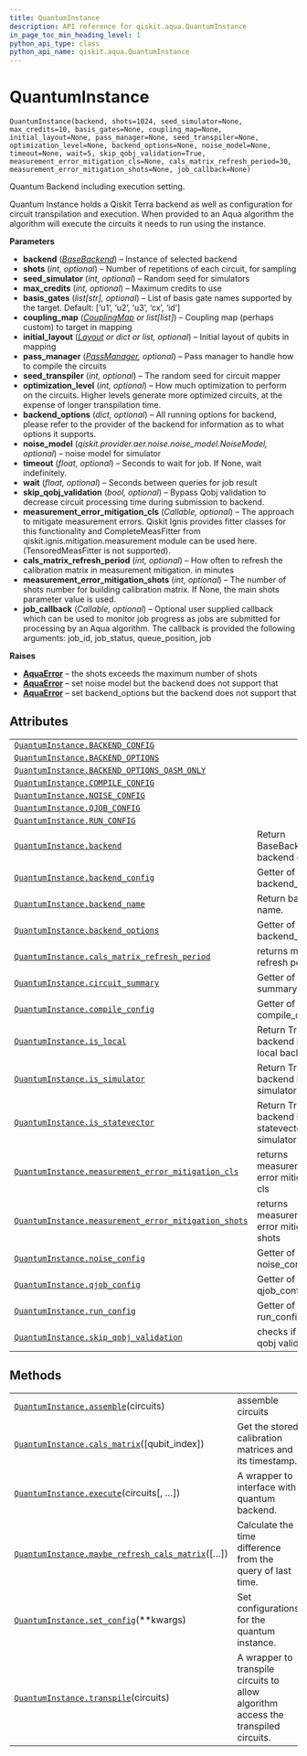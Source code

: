 ```yaml
---
title: QuantumInstance
description: API reference for qiskit.aqua.QuantumInstance
in_page_toc_min_heading_level: 1
python_api_type: class
python_api_name: qiskit.aqua.QuantumInstance
---
```


# QuantumInstance

<span id="qiskit.aqua.QuantumInstance" />

`QuantumInstance(backend, shots=1024, seed_simulator=None, max_credits=10, basis_gates=None, coupling_map=None, initial_layout=None, pass_manager=None, seed_transpiler=None, optimization_level=None, backend_options=None, noise_model=None, timeout=None, wait=5, skip_qobj_validation=True, measurement_error_mitigation_cls=None, cals_matrix_refresh_period=30, measurement_error_mitigation_shots=None, job_callback=None)`

Quantum Backend including execution setting.

Quantum Instance holds a Qiskit Terra backend as well as configuration for circuit transpilation and execution. When provided to an Aqua algorithm the algorithm will execute the circuits it needs to run using the instance.

**Parameters**

*   **backend** ([*BaseBackend*](qiskit.providers.BaseBackend "qiskit.providers.BaseBackend")) – Instance of selected backend
*   **shots** (*int, optional*) – Number of repetitions of each circuit, for sampling
*   **seed\_simulator** (*int, optional*) – Random seed for simulators
*   **max\_credits** (*int, optional*) – Maximum credits to use
*   **basis\_gates** (*list\[str], optional*) – List of basis gate names supported by the target. Default: \[‘u1’, ‘u2’, ‘u3’, ‘cx’, ‘id’]
*   **coupling\_map** ([*CouplingMap*](qiskit.transpiler.CouplingMap "qiskit.transpiler.CouplingMap") *or list\[list]*) – Coupling map (perhaps custom) to target in mapping
*   **initial\_layout** ([*Layout*](qiskit.transpiler.Layout "qiskit.transpiler.Layout") *or dict or list, optional*) – Initial layout of qubits in mapping
*   **pass\_manager** ([*PassManager*](qiskit.transpiler.PassManager "qiskit.transpiler.PassManager")*, optional*) – Pass manager to handle how to compile the circuits
*   **seed\_transpiler** (*int, optional*) – The random seed for circuit mapper
*   **optimization\_level** (*int, optional*) – How much optimization to perform on the circuits. Higher levels generate more optimized circuits, at the expense of longer transpilation time.
*   **backend\_options** (*dict, optional*) – All running options for backend, please refer to the provider of the backend for information as to what options it supports.
*   **noise\_model** (*qiskit.provider.aer.noise.noise\_model.NoiseModel, optional*) – noise model for simulator
*   **timeout** (*float, optional*) – Seconds to wait for job. If None, wait indefinitely.
*   **wait** (*float, optional*) – Seconds between queries for job result
*   **skip\_qobj\_validation** (*bool, optional*) – Bypass Qobj validation to decrease circuit processing time during submission to backend.
*   **measurement\_error\_mitigation\_cls** (*Callable, optional*) – The approach to mitigate measurement errors. Qiskit Ignis provides fitter classes for this functionality and CompleteMeasFitter from qiskit.ignis.mitigation.measurement module can be used here. (TensoredMeasFitter is not supported).
*   **cals\_matrix\_refresh\_period** (*int, optional*) – How often to refresh the calibration matrix in measurement mitigation. in minutes
*   **measurement\_error\_mitigation\_shots** (*int, optional*) – The number of shots number for building calibration matrix. If None, the main shots parameter value is used.
*   **job\_callback** (*Callable, optional*) – Optional user supplied callback which can be used to monitor job progress as jobs are submitted for processing by an Aqua algorithm. The callback is provided the following arguments: job\_id, job\_status, queue\_position, job

**Raises**

*   [**AquaError**](qiskit.aqua.AquaError "qiskit.aqua.AquaError") – the shots exceeds the maximum number of shots
*   [**AquaError**](qiskit.aqua.AquaError "qiskit.aqua.AquaError") – set noise model but the backend does not support that
*   [**AquaError**](qiskit.aqua.AquaError "qiskit.aqua.AquaError") – set backend\_options but the backend does not support that

## Attributes

|                                                                                                                                                                                         |                                                         |
| --------------------------------------------------------------------------------------------------------------------------------------------------------------------------------------- | ------------------------------------------------------- |
| [`QuantumInstance.BACKEND_CONFIG`](qiskit.aqua.QuantumInstance#BACKEND_CONFIG "qiskit.aqua.QuantumInstance.BACKEND_CONFIG")                                                             |                                                         |
| [`QuantumInstance.BACKEND_OPTIONS`](qiskit.aqua.QuantumInstance#BACKEND_OPTIONS "qiskit.aqua.QuantumInstance.BACKEND_OPTIONS")                                                          |                                                         |
| [`QuantumInstance.BACKEND_OPTIONS_QASM_ONLY`](qiskit.aqua.QuantumInstance.BACKEND_OPTIONS_QASM_ONLY "qiskit.aqua.QuantumInstance.BACKEND_OPTIONS_QASM_ONLY")                            |                                                         |
| [`QuantumInstance.COMPILE_CONFIG`](qiskit.aqua.QuantumInstance.COMPILE_CONFIG "qiskit.aqua.QuantumInstance.COMPILE_CONFIG")                                                             |                                                         |
| [`QuantumInstance.NOISE_CONFIG`](qiskit.aqua.QuantumInstance#NOISE_CONFIG "qiskit.aqua.QuantumInstance.NOISE_CONFIG")                                                                   |                                                         |
| [`QuantumInstance.QJOB_CONFIG`](qiskit.aqua.QuantumInstance#QJOB_CONFIG "qiskit.aqua.QuantumInstance.QJOB_CONFIG")                                                                      |                                                         |
| [`QuantumInstance.RUN_CONFIG`](qiskit.aqua.QuantumInstance.RUN_CONFIG "qiskit.aqua.QuantumInstance.RUN_CONFIG")                                                                         |                                                         |
| [`QuantumInstance.backend`](qiskit.aqua.QuantumInstance.backend "qiskit.aqua.QuantumInstance.backend")                                                                                  | Return BaseBackend backend object.                      |
| [`QuantumInstance.backend_config`](qiskit.aqua.QuantumInstance.backend_config "qiskit.aqua.QuantumInstance.backend_config")                                                             | Getter of backend\_config.                              |
| [`QuantumInstance.backend_name`](qiskit.aqua.QuantumInstance.backend_name "qiskit.aqua.QuantumInstance.backend_name")                                                                   | Return backend name.                                    |
| [`QuantumInstance.backend_options`](qiskit.aqua.QuantumInstance.backend_options "qiskit.aqua.QuantumInstance.backend_options")                                                          | Getter of backend\_options.                             |
| [`QuantumInstance.cals_matrix_refresh_period`](qiskit.aqua.QuantumInstance.cals_matrix_refresh_period "qiskit.aqua.QuantumInstance.cals_matrix_refresh_period")                         | returns matrix refresh period                           |
| [`QuantumInstance.circuit_summary`](qiskit.aqua.QuantumInstance.circuit_summary "qiskit.aqua.QuantumInstance.circuit_summary")                                                          | Getter of circuit summary.                              |
| [`QuantumInstance.compile_config`](qiskit.aqua.QuantumInstance#compile_config "qiskit.aqua.QuantumInstance.compile_config")                                                             | Getter of compile\_config.                              |
| [`QuantumInstance.is_local`](qiskit.aqua.QuantumInstance.is_local "qiskit.aqua.QuantumInstance.is_local")                                                                               | Return True if backend is a local backend.              |
| [`QuantumInstance.is_simulator`](qiskit.aqua.QuantumInstance.is_simulator "qiskit.aqua.QuantumInstance.is_simulator")                                                                   | Return True if backend is a simulator.                  |
| [`QuantumInstance.is_statevector`](qiskit.aqua.QuantumInstance.is_statevector "qiskit.aqua.QuantumInstance.is_statevector")                                                             | Return True if backend is a statevector-type simulator. |
| [`QuantumInstance.measurement_error_mitigation_cls`](qiskit.aqua.QuantumInstance.measurement_error_mitigation_cls "qiskit.aqua.QuantumInstance.measurement_error_mitigation_cls")       | returns measurement error mitigation cls                |
| [`QuantumInstance.measurement_error_mitigation_shots`](qiskit.aqua.QuantumInstance.measurement_error_mitigation_shots "qiskit.aqua.QuantumInstance.measurement_error_mitigation_shots") | returns measurement error mitigation shots              |
| [`QuantumInstance.noise_config`](qiskit.aqua.QuantumInstance.noise_config "qiskit.aqua.QuantumInstance.noise_config")                                                                   | Getter of noise\_config.                                |
| [`QuantumInstance.qjob_config`](qiskit.aqua.QuantumInstance.qjob_config "qiskit.aqua.QuantumInstance.qjob_config")                                                                      | Getter of qjob\_config.                                 |
| [`QuantumInstance.run_config`](qiskit.aqua.QuantumInstance#run_config "qiskit.aqua.QuantumInstance.run_config")                                                                         | Getter of run\_config.                                  |
| [`QuantumInstance.skip_qobj_validation`](qiskit.aqua.QuantumInstance.skip_qobj_validation "qiskit.aqua.QuantumInstance.skip_qobj_validation")                                           | checks if skip qobj validation                          |

## Methods

|                                                                                                                                                                    |                                                                                    |
| ------------------------------------------------------------------------------------------------------------------------------------------------------------------ | ---------------------------------------------------------------------------------- |
| [`QuantumInstance.assemble`](qiskit.aqua.QuantumInstance.assemble "qiskit.aqua.QuantumInstance.assemble")(circuits)                                                | assemble circuits                                                                  |
| [`QuantumInstance.cals_matrix`](qiskit.aqua.QuantumInstance.cals_matrix "qiskit.aqua.QuantumInstance.cals_matrix")(\[qubit\_index])                                | Get the stored calibration matrices and its timestamp.                             |
| [`QuantumInstance.execute`](qiskit.aqua.QuantumInstance.execute "qiskit.aqua.QuantumInstance.execute")(circuits\[, …])                                             | A wrapper to interface with quantum backend.                                       |
| [`QuantumInstance.maybe_refresh_cals_matrix`](qiskit.aqua.QuantumInstance.maybe_refresh_cals_matrix "qiskit.aqua.QuantumInstance.maybe_refresh_cals_matrix")(\[…]) | Calculate the time difference from the query of last time.                         |
| [`QuantumInstance.set_config`](qiskit.aqua.QuantumInstance.set_config "qiskit.aqua.QuantumInstance.set_config")(\*\*kwargs)                                        | Set configurations for the quantum instance.                                       |
| [`QuantumInstance.transpile`](qiskit.aqua.QuantumInstance.transpile "qiskit.aqua.QuantumInstance.transpile")(circuits)                                             | A wrapper to transpile circuits to allow algorithm access the transpiled circuits. |

